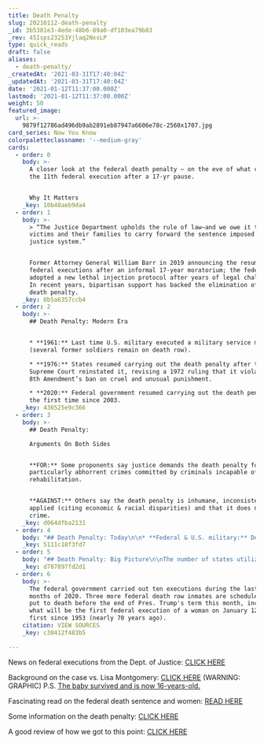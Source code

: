 ```yaml
---
title: Death Penalty
slug: 20210112-death-penalty
_id: 3b5381e3-4ede-48b6-89a0-df103ea79b83
_rev: 45Isps23253Yjlaq2NxsLP
type: quick_reads
draft: false
aliases:
  - death-penalty/
_createdAt: '2021-03-31T17:40:04Z'
_updatedAt: '2021-03-31T17:40:04Z'
date: '2021-01-12T11:37:00.000Z'
lastmod: '2021-01-12T11:37:00.000Z'
weight: 50
featured_image:
  url: >-
    9879f12786ad496db9ab2891eb87947a6606e78c-2560x1707.jpg
card_series: Now You Know
colorpaletteclassname: '--medium-gray'
cards:
  - order: 0
    body: >-
      A closer look at the federal death penalty – on the eve of what could be
      the 11th federal execution after a 17-yr pause.


      Why It Matters
    _key: 10b48aeb9da4
  - order: 1
    body: >-
      > “The Justice Department upholds the rule of law—and we owe it to the
      victims and their families to carry forward the sentence imposed by our
      justice system.”


      Former Attorney General William Barr in 2019 announcing the resumption of
      federal executions after an informal 17-year moratorium; the federal gov't
      adopted a new lethal injection protocol after years of legal challenges.
      In recent years, bipartisan support has backed the elimination of the
      death penalty.
    _key: 0b5a6357ccb4
  - order: 2
    body: >-
      ## Death Penalty: Modern Era


      * **1961:** Last time U.S. military executed a military service member
      (several former soldiers remain on death row).

      * **1976:** States resumed carrying out the death penalty after the U.S.
      Supreme Court reinstated it, revising a 1972 ruling that it violates the
      8th Amendment’s ban on cruel and unusual punishment.

      * **2020:** Federal government resumed carrying out the death penalty for
      the first time since 2003.
    _key: 436525e9c366
  - order: 3
    body: >-
      ## Death Penalty:  

      Arguments On Both Sides


      **FOR:** Some proponents say justice demands the death penalty for
      particularly abhorrent crimes committed by criminals incapable of
      rehabilitation.


      **AGAINST:** Others say the death penalty is inhumane, inconsistently
      applied (citing economic & racial disparities) and that it does not deter
      crime.
    _key: d064dfba2131
  - order: 4
    body: "## Death Penalty: Today\n\n* **Federal & U.S. military:** Death penalty authorized\n* **22+DC:** States **without** the\_death penalty\n* **28:** States **with** death penalty – some of which have moratoriums in place preventing executions\n\n**Moratoriums matter:** New Hampshire hadn’t executed anyone since 1939, and repealed the death penalty in 2019."
    _key: 5111c18f3fd7
  - order: 5
    body: "## Death Penalty: Big Picture\n\nThe number of states utilizing the death penalty and the number of state-level executions have recently declined.\n\n* **2020:** 7 executions by 5 states and 10 by federal gov’t\n* **2010:** 46 executions by 12 states\n* **2000:\_**85 executions by 14 states & 10 by federal gov’t (the second-highest since the death penalty was reinstated in 1976)"
    _key: d787897fd2d1
  - order: 6
    body: >-
      The federal government carried out ten executions during the last six
      months of 2020. Three more federal death row inmates are scheduled to be
      put to death before the end of Pres. Trump's term this month, including
      what will be the first federal execution of a woman on January 12, the
      first since 1953 (nearly 70 years ago).
    citation: VIEW SOURCES
    _key: c38412f483b5

---
```

News on federal executions from the Dept. of Justice: [CLICK HERE](https://www.bop.gov/resources/federal_executions_info.jsp)

Background on the case vs. Lisa Montgomery: [CLICK HERE](https://www.bop.gov/resources/pdfs/offender_information_lmontgomeryb.pdf) (WARNING: GRAPHIC) P.S. [The baby survived and is now 16-years-old.](https://www.kansascity.com/news/local/crime/article247677605.html)

Fascinating read on the federal death sentence and women: [READ HERE](https://www.indystar.com/story/news/crime/2021/01/10/lisa-montgomery-planned-execution-rare-case-women-put-death/6572002002/)

Some information on the death penalty: [CLICK HERE](https://www.ncsl.org/research/civil-and-criminal-justice/death-penalty.aspx)

A good review of how we got to this point: [CLICK HERE](https://www.npr.org/2020/07/14/890745125/federal-government-executes-1st-prisoner-in-17-years-after-overnight-court-rulin#)